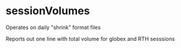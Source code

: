# sessionVolumes 

Operates on daily "shrink" format files

Reports out one line with total volume for globex and RTH sesssions